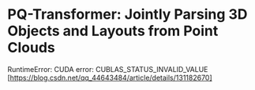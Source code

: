 # PQ-Transformer: Jointly Parsing 3D Objects and Layouts from Point Clouds

RuntimeError: CUDA error: CUBLAS_STATUS_INVALID_VALUE
[https://blog.csdn.net/qq_44643484/article/details/131182670]
